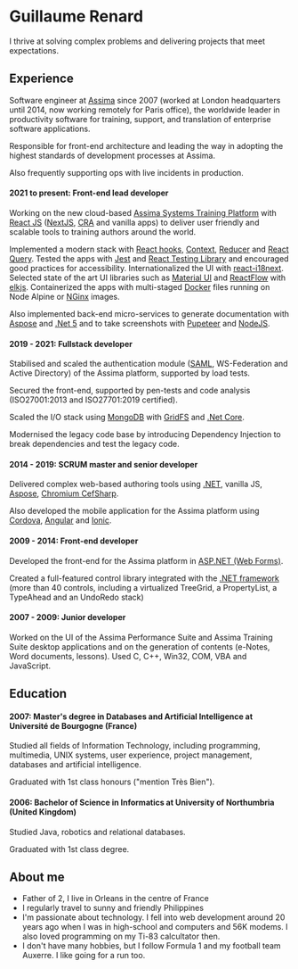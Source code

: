 # Guillaume Renard

I thrive at solving complex problems and delivering projects that meet expectations.

## Experience

Software engineer at [Assima](https://www.assima.net) since 2007 (worked at London headquarters until 2014, now working remotely for Paris office),
the worldwide leader in productivity software for training, support, and translation of enterprise software applications.

Responsible for front-end architecture and leading the way in adopting the highest standards of development processes at Assima.

Also frequently supporting ops with live incidents in production.

#### 2021 to present: Front-end lead developer

Working on the new cloud-based [Assima Systems Training Platform](https://assimasolutions.com/systems-training-platform/) with [React JS](https://reactjs.org/) 
([NextJS](https://nextjs.org/), [CRA](https://create-react-app.dev/) and vanilla apps) to deliver user friendly and scalable tools to training authors around the world.

Implemented a modern stack with [React hooks](https://reactjs.org/docs/hooks-intro.html), [Context](https://reactjs.org/docs/context.html), [Reducer](https://reactjs.org/docs/hooks-reference.html#usereducer) and [React Query](https://react-query.tanstack.com/). Tested the apps with [Jest](https://jestjs.io/) and [React Testing Library](https://testing-library.com/) and encouraged good practices for accessibility. Internationalized the UI with [react-i18next](https://react.i18next.com/).
Selected state of the art UI libraries such as [Material UI](https://mui.com/) and [ReactFlow](https://reactflow.dev/) with [elkjs](https://github.com/kieler/elkjs).
Containerized the apps with multi-staged [Docker](https://www.docker.com/) files running on Node Alpine or [NGinx](https://www.nginx.com/) images.

Also implemented back-end micro-services to generate documentation with [Aspose](https://products.aspose.com/words/) and [.Net 5](https://dotnet.microsoft.com/) 
and to take screenshots with [Pupeteer](https://developers.google.com/web/tools/puppeteer/) and [NodeJS](https://nodejs.org/).

#### 2019 - 2021: Fullstack developer

Stabilised and scaled the authentication module ([SAML](https://en.wikipedia.org/wiki/Security_Assertion_Markup_Language), WS-Federation and Active Directory)
of the Assima platform, supported by load tests.

Secured the front-end, supported by pen-tests and code analysis (ISO27001:2013 and ISO27701:2019 certified). 

Scaled the I/O stack using [MongoDB](https://www.mongodb.com/) with [GridFS](https://docs.mongodb.com/manual/core/gridfs/) and [.Net Core](https://dotnet.microsoft.com/). 

Modernised the legacy code base by introducing Dependency Injection to break dependencies and test the legacy code.

#### 2014 - 2019: SCRUM master and senior developer

Delivered complex web-based authoring tools using [.NET](https://dotnet.microsoft.com/), vanilla JS, [Aspose](https://products.aspose.com/words/), [Chromium CefSharp](https://github.com/cefsharp/CefSharp/). 

Also developed the mobile application for the Assima platform using [Cordova](https://cordova.apache.org/), [Angular](https://angular.io/) and [Ionic](https://ionicframework.com/).

#### 2009 - 2014: Front-end developer

Developed the front-end for the Assima platform in [ASP.NET (Web Forms)](https://docs.microsoft.com/en-us/aspnet/web-forms/). 

Created a full-featured control library integrated with the [.NET framework](https://dotnet.microsoft.com/) (more than 40 controls, including a virtualized TreeGrid, a PropertyList, a TypeAhead and an UndoRedo stack)

#### 2007 - 2009: Junior developer

Worked on the UI of the Assima Performance Suite and Assima Training Suite desktop applications 
and on the generation of contents (e-Notes, Word documents, lessons). Used C, C++, Win32, COM, VBA and JavaScript.

## Education

#### 2007: Master's degree in Databases and Artificial Intelligence at Université de Bourgogne (France)

Studied all fields of Information Technology, including programming, multimedia, UNIX systems, user experience, project management, databases and artificial intelligence.

Graduated with 1st class honours ("mention Très Bien").

#### 2006: Bachelor of Science in Informatics at University of Northumbria (United Kingdom)

Studied Java, robotics and relational databases. 

Graduated with 1st class degree.

## About me

- Father of 2, I live in Orleans in the centre of France
- I regularly travel to sunny and friendly Philippines
- I'm passionate about technology. I fell into web development around 20 years ago when I was in high-school and computers and 56K modems. I also loved programming on my Ti-83 calcultator then.
- I don't have many hobbies, but I follow Formula 1 and my football team Auxerre. I like going for a run too.

